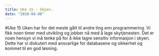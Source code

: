 ```yaml
---
title: Uke 15 - Skyen.
date: "2019-04-08"
---
```


#Uke 15
Uken har for det meste gått til andre ting enn programmering. Vi fikk noen timer med utvikling og jobber nå med å lage skytjenesten. Det er noen hensyn vi må tenke på for å ikke lagre sensitiv informasjon i skyen. Dette har vi diskutert med ansvarlige for databasene og sikkerhet og kommet til en god løsning.
